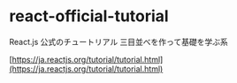 # react-official-tutorial

React.js 公式のチュートリアル
三目並べを作って基礎を学ぶ系

[https://ja.reactjs.org/tutorial/tutorial.html](https://ja.reactjs.org/tutorial/tutorial.html)
